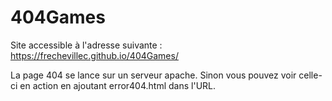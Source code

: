 # 404Games

Site accessible à l'adresse suivante : https://frechevillec.github.io/404Games/

La page 404 se lance sur un serveur apache. 
Sinon vous pouvez voir celle-ci en action en ajoutant error404.html dans l'URL.
